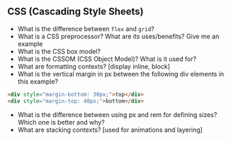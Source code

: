 ## CSS (Cascading Style Sheets)

- What is the difference between `flex` and `grid`?
- What is a CSS preprocessor? What are its uses/benefits? Give me an example
- What is the CSS box model?
- What is the CSSOM (CSS Object Model)? What is it used for?
- What are formatting contexts? [display inline, block]
- What is the vertical margin in px between the following div elements in this example?

```html
<div style="margin-bottom: 30px;">top</div>
<div style="margin-top: 40px;">bottom</div>
```
- What is the difference between using px and rem for defining sizes? Which one is better and why?
- What are stacking contexts? [used for animations and layering]